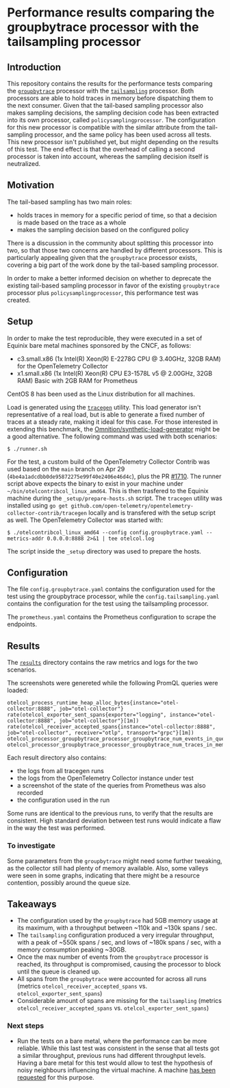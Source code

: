 # Performance results comparing the groupbytrace processor with the tailsampling processor

## Introduction

This repository contains the results for the performance tests comparing the [`groupbytrace`](https://github.com/open-telemetry/opentelemetry-collector-contrib/tree/main/processor/groupbytraceprocessor) processor with the [`tailsampling`](https://github.com/open-telemetry/opentelemetry-collector-contrib/tree/main/processor/tailsamplingprocessor) processor. Both processors are able to hold traces in memory before dispatching them to the next consumer. Given that the tail-based sampling processor also makes sampling decisions, the sampling decision code has been extracted into its own processor, called `policysamplingprocessor`. The configuration for this new processor is compatible with the similar attribute from the tail-sampling processor, and the same policy has been used across all tests. This new processor isn't published yet, but might depending on the results of this test. The end effect is that the overhead of calling a second processor is taken into account, whereas the sampling decision itself is neutralized.

## Motivation

The tail-based sampling has two main roles:
- holds traces in memory for a specific period of time, so that a decision is made based on the trace as a whole
- makes the sampling decision based on the configured policy

There is a discussion in the community about splitting this processor into two, so that those two concerns are handled by different processors. This is particularly appealing given that the `groupbytrace` processor exists, covering a big part of the work done by the tail-based sampling processor.

In order to make a better informed decision on whether to deprecate the existing tail-based sampling processor in favor of the existing `groupbytrace` processor plus `policysamplingprocessor`, this performance test was created.

## Setup

In order to make the test reproducible, they were executed in a set of Equinix bare metal machines sponsored by the CNCF, as follows:

- c3.small.x86 (1x Intel(R) Xeon(R) E-2278G CPU @ 3.40GHz, 32GB RAM) for the OpenTelemetry Collector
- x1.small.x86 (1x Intel(R) Xeon(R) CPU E3-1578L v5 @ 2.00GHz, 32GB RAM) Basic with 2GB RAM for Prometheus

CentOS 8 has been used as the Linux distribution for all machines.

Load is generated using the [`tracegen`](https://github.com/open-telemetry/opentelemetry-collector-contrib/tree/main/tracegen) utility. This load generator isn't representative of a real load, but is able to generate a fixed number of traces at a steady rate, making it ideal for this case. For those interested in extending this benchmark, the [Omnition/synthetic-load-generator](https://github.com/Omnition/synthetic-load-generator) might be a good alternative. The following command was used with both scenarios:

    $ ./runner.sh

For the test, a custom build of the OpenTelemetry Collector Contrib was used based on the `main` branch on Apr 29 (`4be4a1adcdbb0de95872275e99f40e2406e46d4c`), plus the PR [#1710](https://github.com/open-telemetry/opentelemetry-collector-contrib/issues/1710). The runner script above expects the binary to exist in your machine under `~/bin/otelcontribcol_linux_amd64`. This is then trasfered to the Equinix machine during the `_setup/prepare-hosts.sh` script. The `tracegen` utility was installed using `go get github.com/open-telemetry/opentelemetry-collector-contrib/tracegen` locally and is transfered with the setup script as well. The OpenTelemetry Collector was started with:

    $ ./otelcontribcol_linux_amd64 --config config.groupbytrace.yaml --metrics-addr 0.0.0.0:8888 2>&1 | tee otelcol.log

The script inside the `_setup` directory was used to prepare the hosts.

## Configuration

The file `config.groupbytrace.yaml` contains the configuration used for the test using the groupbytrace processor, while the `config.tailsampling.yaml` contains the configuration for the test using the tailsampling processor.

The `prometheus.yaml` contains the Prometheus configuration to scrape the endpoints.

## Results

The [`results`](./results) directory contains the raw metrics and logs for the two scenarios.

The screenshots were genereted while the following PromQL queries were loaded:
```
otelcol_process_runtime_heap_alloc_bytes{instance="otel-collector:8888", job="otel-collector"}
rate(otelcol_exporter_sent_spans{exporter="logging", instance="otel-collector:8888", job="otel-collector"}[1m])
rate(otelcol_receiver_accepted_spans{instance="otel-collector:8888", job="otel-collector", receiver="otlp", transport="grpc"}[1m])
otelcol_processor_groupbytrace_processor_groupbytrace_num_events_in_queue
otelcol_processor_groupbytrace_processor_groupbytrace_num_traces_in_memory
```

Each result directory also contains:
- the logs from all tracegen runs
- the logs from the OpenTelemetry Collector instance under test
- a screenshot of the state of the queries from Prometheus was also recorded
- the configuration used in the run

Some runs are identical to the previous runs, to verify that the results are consistent. High standard deviation between test runs would indicate a flaw in the way the test was performed.
### To investigate

Some parameters from the `groupbytrace` might need some further tweaking, as the collector still had plenty of memory available. Also, some valleys were seen in some graphs, indicating that there might be a resource contention, possibly around the queue size.
## Takeaways

- The configuration used by the `groupbytrace` had 5GB memory usage at its maximum, with a throughput between ~110k and ~130k spans / sec.
- The `tailsampling` configuration produced a very irregular throughput, with a peak of ~550k spans / sec, and lows of ~180k spans / sec, with a memory consumption peaking ~30GB.
- Once the max number of events from the `groupbytrace` processor is reached, its throughput is compromised, causing the processor to block until the queue is cleaned up.
- All spans from the `groupbytrace` were accounted for across all runs (metrics `otelcol_receiver_accepted_spans` vs. `otelcol_exporter_sent_spans`)
- Considerable amount of spans are missing for the `tailsampling` (metrics `otelcol_receiver_accepted_spans` vs. `otelcol_exporter_sent_spans`)

### Next steps

- Run the tests on a bare metal, where the performance can be more reliable. While this last test was consistent in the sense that all tests got a similar throughput, previous runs had different throughput levels. Having a bare metal for this test would allow to test the hypothesis of noisy neighbours influencing the virtual machine. A machine [has been requested](https://github.com/cncf/cluster/issues/167) for this purpose.